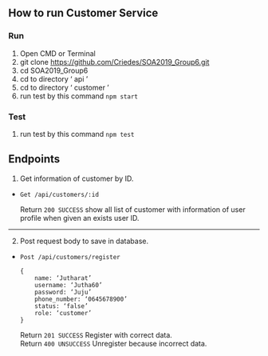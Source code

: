 ## How to run Customer Service
### Run

1.	Open CMD or Terminal
2.	git clone https://github.com/Criedes/SOA2019_Group6.git
3.	cd SOA2019_Group6
4.	cd to directory ‘ api ’
5.	cd to directory ‘ customer ’
6.	run test by this command `npm start`

### Test
1.	run test by this command `npm test`

## Endpoints
1.	Get information of customer by ID.
-	`Get /api/customers/:id`
  
      Return `200 SUCCESS` show all list of customer with information of user profile when given an exists user ID.
 ***

2.	Post request body to save in database.
-	`Post /api/customers/register`

        {
	        name: ‘Jutharat’
        	username: ‘Jutha60’
        	password: ‘Juju’
        	phone_number: ‘0645678900’
        	status: ‘false’
        	role: ‘customer’
        } 
      Return `201 SUCCESS` Register with correct data.\
      Return `400 UNSUCCESS` Unregister because incorrect data.
